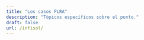 ```yaml
---
title: "Los casos PLRA"
description: "Tópicos específicos sobre el punto."
draft: false
url: /infisol/
---
```


